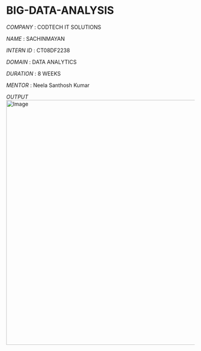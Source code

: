 # BIG-DATA-ANALYSIS

*COMPANY* : CODTECH IT SOLUTIONS

*NAME* : SACHINMAYAN

*INTERN ID* : CT08DF2238

*DOMAIN* : DATA ANALYTICS

*DURATION* : 8 WEEKS

*MENTOR* : Neela Santhosh Kumar

*OUTPUT* 
   <img width="1900" height="653" alt="Image" src="https://github.com/user-attachments/assets/8f4efc3e-c5c1-4e4d-a289-4c801d45dc40" />
